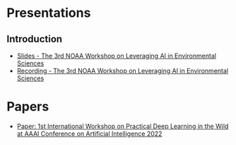 # Presentations

## Introduction
* [Slides - The 3rd NOAA Workshop on Leveraging AI in Environmental Sciences](https://docs.google.com/presentation/d/1PMgJrYxrqMtuJYR-xiAdFsjSSQt90_XOcYZ5pRXP4sk/edit#slide=id.p)
* [Recording - The 3rd NOAA Workshop on Leveraging AI in Environmental Sciences](https://drive.google.com/file/d/1BI0qeIOw7TK262lNJzK_m3XIJd-RSvQn/view?usp=sharing)

# Papers
* [Paper: 1st International Workshop on Practical Deep Learning in the Wild at AAAI Conference on Artificial Intelligence 2022](https://practical-dl.github.io/long_paper/20.pdf)